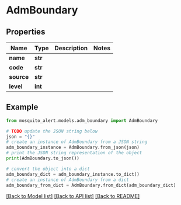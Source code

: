 # AdmBoundary


## Properties

Name | Type | Description | Notes
------------ | ------------- | ------------- | -------------
**name** | **str** |  | 
**code** | **str** |  | 
**source** | **str** |  | 
**level** | **int** |  | 

## Example

```python
from mosquito_alert.models.adm_boundary import AdmBoundary

# TODO update the JSON string below
json = "{}"
# create an instance of AdmBoundary from a JSON string
adm_boundary_instance = AdmBoundary.from_json(json)
# print the JSON string representation of the object
print(AdmBoundary.to_json())

# convert the object into a dict
adm_boundary_dict = adm_boundary_instance.to_dict()
# create an instance of AdmBoundary from a dict
adm_boundary_from_dict = AdmBoundary.from_dict(adm_boundary_dict)
```
[[Back to Model list]](../README.md#documentation-for-models) [[Back to API list]](../README.md#documentation-for-api-endpoints) [[Back to README]](../README.md)


